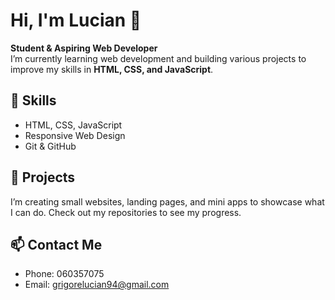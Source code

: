 # Hi, I'm Lucian 👋

**Student & Aspiring Web Developer**  
I’m currently learning web development and building various projects to improve my skills in **HTML, CSS, and JavaScript**.

## 🔧 Skills
- HTML, CSS, JavaScript
- Responsive Web Design
- Git & GitHub

## 📂 Projects
I’m creating small websites, landing pages, and mini apps to showcase what I can do. Check out my repositories to see my progress.

## 📫 Contact Me
- Phone: 060357075
- Email: grigorelucian94@gmail.com
